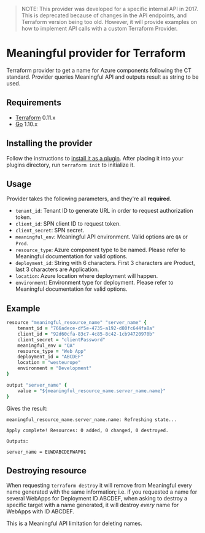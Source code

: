 > NOTE: This provider was developed for a specific internal API in 2017. This is deprecated because of changes in the API endpoints, and Terraform version being too old. However, it will provide examples on how to implement API calls with a custom Terraform Provider.

# Meaningful provider for Terraform
Terraform provider to get a name for Azure components following the CT standard. Provider queries Meaningful API and outputs result as string to be used.

## Requirements
* [Terraform](https://www.terraform.io/downloads.html) 0.11.x
* [Go](https://golang.org/doc/install) 1.10.x

## Installing the provider
Follow the instructions to [install it as a plugin](https://www.terraform.io/docs/plugins/basics.html#installing-a-plugin). After placing it into your plugins directory, run `terraform init` to initialize it.

## Usage
Provider takes the following parameters, and they're all **required**.

* `tenant_id`: Tenant ID to generate URL in order to request authorization token.
* `client_id`: SPN client ID to request token.
* `client_secret`: SPN secret.
* `meaningful_env`: Meaningful API environment. Valid options are `QA` or `Prod`.
* `resource_type`: Azure component type to be named. Please refer to Meaningful documentation for valid options.
* `deployment_id`: String with 6 characters. First 3 characters are Product, last 3 characters are Application.
* `location`: Azure location where deployment will happen.
* `environment`: Environment type for deployment. Please refer to Meaningful documentation for valid options.


## Example

```ruby
resource "meaningful_resource_name" "server_name" {
    tenant_id = "766adece-df5e-4735-a192-d80fc644fa8a"
    client_id = "92d60cfa-83c7-4c85-8c42-1cb94720970b"
    client_secret = "clientPassword"
    meaningful_env = "QA"
    resource_type = "Web App"
    deployment_id = "ABCDEF"
    location = "westeurope"
    environment = "Development"
}

output "server_name" {
    value = "${meaningful_resource_name.server_name.name}"
}
```

Gives the result:
```
meaningful_resource_name.server_name.name: Refreshing state...

Apply complete! Resources: 0 added, 0 changed, 0 destroyed.

Outputs:

server_name = EUWDABCDEFWAP01
```

## Destroying resource
When requesting `terraform destroy` it will remove from Meaningful every name generated with the same information; i.e. if you requested a name for several WebApps for Deployment ID ABCDEF, when asking to destroy a specific target with a name generated, it will destroy *every* name for WebApps with ID ABCDEF.

This is a Meaningful API limitation for deleting names.